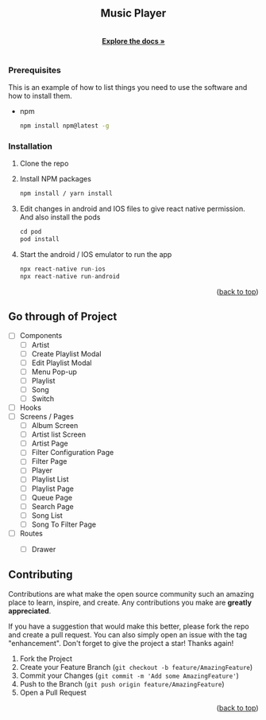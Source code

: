 <!-- Improved compatibility of back to top link: See: https://github.com/othneildrew/Best-README-Template/pull/73 -->
<a name="readme-top"></a>


<!-- PROJECT LOGO -->
<br />
<div align="center">
  

<h2 align="center">Music Player</h2>

  <p align="center">
    <!-- project_description -->
    <br />
    <a href="https://github.com/trancker/Music_palyer"><strong>Explore the docs »</strong></a>
    <br />
    <br />
    
  </p>
</div>



### Prerequisites

This is an example of how to list things you need to use the software and how to install them.
* npm
  ```sh
  npm install npm@latest -g
  ```

### Installation


1. Clone the repo

2. Install NPM packages
   ```sh
   npm install / yarn install
   ```
3. Edit changes in android and IOS files to give react native permission. And also install the pods
   ```js
   cd pod
   pod install
   ```
4. Start the android / IOS emulator to run the app
   ```js
   npx react-native run-ios
   npx react-native run-android
   ```
<p align="right">(<a href="#readme-top">back to top</a>)</p>



<!-- ROADMAP -->
## Go through of Project


- [ ] Components
    - [ ] Artist
    - [ ] Create Playlist Modal
    - [ ] Edit Playlist Modal
    - [ ] Menu Pop-up
    - [ ] Playlist
    - [ ] Song
    - [ ] Switch

- [ ] Hooks
- [ ] Screens / Pages
    - [ ] Album Screen
    - [ ] Artist list Screen
    - [ ] Artist Page
    - [ ] Filter Configuration Page
    - [ ] Filter Page
    - [ ] Player
    - [ ] Playlist List
    - [ ] Playlist Page
    - [ ] Queue Page
    - [ ] Search Page
    - [ ] Song List
    - [ ] Song To Filter Page

- [ ] Routes
    - [ ] Drawer




<!-- CONTRIBUTING -->
## Contributing

Contributions are what make the open source community such an amazing place to learn, inspire, and create. Any contributions you make are **greatly appreciated**.

If you have a suggestion that would make this better, please fork the repo and create a pull request. You can also simply open an issue with the tag "enhancement".
Don't forget to give the project a star! Thanks again!

1. Fork the Project
2. Create your Feature Branch (`git checkout -b feature/AmazingFeature`)
3. Commit your Changes (`git commit -m 'Add some AmazingFeature'`)
4. Push to the Branch (`git push origin feature/AmazingFeature`)
5. Open a Pull Request

<p align="right">(<a href="#readme-top">back to top</a>)</p>









